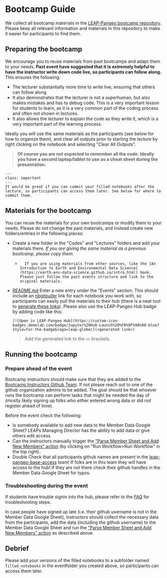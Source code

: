 # Bootcamp Guide

We collect all bootcamp materials in the [LEAP-Pangeo bootcamp repository](https://github.com/leap-stc/LEAP-bootcamps). Please keep all relevant information and materials in this repository to make it easier for participants to find them.

## Preparing the bootcamp

We encourage you to reuse materials from past bootcamps and adapt them to your needs. **Past event have suggested that it is extremely helpful to have the instructor write down code live, so participants can follow along.**
This ensures the following:

- The lecturer substantially more time to write live, ensuring that others can follow along
- It also demonstrates that the lecturer is not a superhuman, but also makes mistakes and has to debug code. This is a very important lesson for students to learn, as it is a very common part of the coding process and often not shown in lectures.
- It also allows the lecturer to explain the code as they write it, which is a very important part of the learning process.

Ideally you will use the same materials as the participants (see below for how to organize them), and clear all outputs prior to starting the lecture by right clicking on the notebook and selecting "Clear All Outputs".

> **Of course you are not expected to remember all the code. Ideally you have a second laptop/tablet to use as a cheat sheet during the presentation.**

```{admonition} Pretty please
---
class: important
---
It would be great if you can commit your filled notebooks after the lecture, so participants can access them later. See below for where to commit them.
```

## Materials for the bootcamp

You can reuse the materials for your own bootcamps or modify them to your needs. Please do not change the past materials, and instead create new folders/entries in the following places:

- Create a new folder in the "Codes" and "Lectures" folders and add your materials there. *If you are giving the same material as a previous bootcamp, please copy them.*
  - ```{warning}
      If you are using materials from other sources, like the [An Introduction to Earth and Environmental Data Science](https://earth-env-data-science.github.io/intro.html) book. Please just follow the past events structure and link to the original materials. 
    ```
- [README.md](https://github.com/leap-stc/LEAP-bootcamps/README.md) Enter a new entry under the "Events" section. This should include an [nbgitpuller](https://nbgitpuller.readthedocs.io/en/latest/) link for each notebook you work with, so participants can easily pull the materials to their hub (there is a neat tool to [generate these links](https://nbgitpuller.readthedocs.io/en/latest/link.html)). Please also use the LEAP-Pangeo Hub badge by adding code like this:
  ```
  [![Open in LEAP-Pangeo Hub](https://custom-icon-badges.demolab.com/badge/Jupyter%20Hub-Launch%20%F0%9F%9A%80-blue?style=for-the-badge&logo=leap-globe)](<generated link>) 
  ```
  > Add the generated link to the `<>` brackets.

## Running the bootcamp

### Prepare ahead of the event

Bootcamp instructors should make sure that they are added to the [Bootcamp Instructors Github Team](https://github.com/orgs/leap-stc/teams/bootcamp-instructors). If not please reach out to one of the github organization admins to be added. The goal should be that whoever runs the bootcamp can perform tasks that might be needed the day of (mostly likely signing up folks who either entered wrong data or did not register ahead of time).

Before the event check the following:

- Is somebody available to add new data to the Member Data Google Sheet? LEAPs Managing Director has the ability to add data or give others edit access.
- Can the instructors manually trigger the ["Parse Member Sheet and Add New Members" action](https://github.com/leap-stc/member_management/actions/workflows/read_sheet.yaml) (by clicking on "Run Workflow>Run Workflow" in the top right).
- Double Check that all participants github names are present in the [leap-pangeo-base-access](https://github.com/orgs/leap-stc/teams/leap-pangeo-base-access) team! If folks are in this team they will have access to the hub! If they are not there check their github handles in the Member Data Google Sheet for typos.

### Troubleshooting during the event

If students have trouble signin into the hub, please refer to the [FAQ](faq.cannot-log-into-hub) for troubleshooting steps.

In case people have signed up late (i.e. their github username is *not* in the Member Data Google Sheet), instructors should collect the necessary data from the participants, add the data (including the github username) to the Member Data Google Sheet and run the ["Parse Member Sheet and Add New Members" action](https://github.com/leap-stc/member_management/actions/workflows/read_sheet.yaml) as described above.

## Debrief

Please add your versions of the filled notebooks to a subfolder named `filled_notebooks` in the eventfolder you created above, so participants can access them later.
